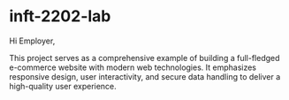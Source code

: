 # inft-2202-lab

Hi Employer,

This project serves as a comprehensive example of building a full-fledged e-commerce website with modern web technologies. It emphasizes responsive design, user interactivity, and secure data handling to deliver a high-quality user experience.

